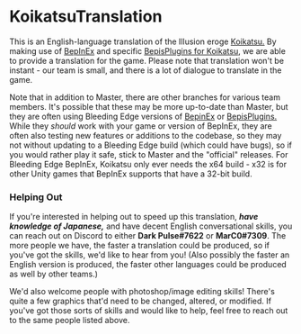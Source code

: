 # KoikatsuTranslation

This is an English-language translation of the Illusion eroge [Koikatsu.](http://illusion.jp/preview/koikatu/) By making use of [BepInEx](https://github.com/BepInEx/BepInEx) and specific [BepisPlugins for Koikatsu](https://github.com/bbepis/BepisPlugins), we are able to provide a translation for the game. Please note that translation won't be instant - our team is small, and there is a lot of dialogue to translate in the game.

Note that in addition to Master, there are other branches for various team members. It's possible that these may be more up-to-date than Master, but they are often using Bleeding Edge versions of [BepinEx](http://bepisbuilds.dyn.mk/bepinex_be) or [BepisPlugins.](http://bepisbuilds.dyn.mk/bepis_plugins) While they *should* work with your game or version of BepInEx, they are often also testing new features or additions to the codebase, so they may not without updating to a Bleeding Edge build (which could have bugs), so if you would rather play it safe, stick to Master and the "official" releases. For Bleeding Edge BepInEx, Koikatsu only ever needs the x64 build - x32 is for other Unity games that BepInEx supports that have a 32-bit build.

### Helping Out
If you're interested in helping out to speed up this translation, ***have knowledge of Japanese,*** and have decent English conversational skills, you can reach out on Discord to either **Dark Pulse#7622** or **MarC0#7309**. The more people we have, the faster a translation could be produced, so if you've got the skills, we'd like to hear from you! (Also possibly the faster an English version is produced, the faster other languages could be produced as well by other teams.)

We'd also welcome people with photoshop/image editing skills! There's quite a few graphics that'd need to be changed, altered, or modified. If you've got those sorts of skills and would like to help, feel free to reach out to the same people listed above.